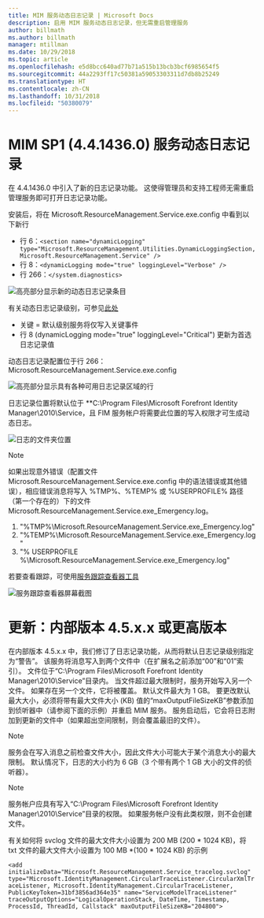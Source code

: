 ```yaml
---
title: MIM 服务动态日志记录 | Microsoft Docs
description: 启用 MIM 服务动态日志记录，但无需重启管理服务
author: billmath
ms.author: billmath
manager: mtillman
ms.date: 10/29/2018
ms.topic: article
ms.openlocfilehash: e5d8bcc640ad77b71a515b13bcb3bcf6985654f5
ms.sourcegitcommit: 44a2293ff17c50381a59053303311d7db8b25249
ms.translationtype: HT
ms.contentlocale: zh-CN
ms.lasthandoff: 10/31/2018
ms.locfileid: "50380079"
---
```

# <a name="mim-sp1-4414360--service-dynamic-logging"></a>MIM SP1 (4.4.1436.0) 服务动态日志记录

在 4.4.1436.0 中引入了新的日志记录功能。 这使得管理员和支持工程师无需重启管理服务即可打开日志记录功能。

安装后，将在 Microsoft.ResourceManagement.Service.exe.config 中看到以下新行

*   行 6：``<section name="dynamicLogging" type="Microsoft.ResourceManagement.Utilities.DynamicLoggingSection, Microsoft.ResourceManagement.Service" />``
*   行 8：``<dynamicLogging mode="true" loggingLevel="Verbose" />``
*   行 266：``</system.diagnostics> ``

![高亮部分显示新的动态日志记录条目](media/mim-service-dynamic-logging/screen01.png)

有关动态日志记录级别，可参见[此处](https://msdn.microsoft.com/library/ms733025(v=vs.110).aspx#Anchor_3)

- 关键 = 默认级别服务将仅写入关键事件
- 行 8 (dynamicLogging mode="true" loggingLevel="Critical") 更新为首选日志记录值

动态日志记录配置位于行 266：Microsoft.ResourceManagement.Service.exe.config

![高亮部分显示具有各种可用日志记录区域的行](media/mim-service-dynamic-logging/screen02.png)

日志记录位置将默认位于 **C:\Program Files\Microsoft Forefront Identity Manager\2010\Service，且 FIM 服务帐户将需要此位置的写入权限才可生成动态日志。

![日志的文件夹位置](media/mim-service-dynamic-logging/screen03.png)

> [!NOTE]
>  如果出现意外错误（配置文件 Microsoft.ResourceManagement.Service.exe.config 中的语法错误或其他错误），相应错误消息将写入 %TMP%、%TEMP% 或 %USERPROFILE% 路径（第一个存在的）下的文件 Microsoft.ResourceManagement.Service.exe_Emergency.log。  
> 1. "%TMP%\Microsoft.ResourceManagement.Service.exe_Emergency.log"
> 2. "%TEMP%\Microsoft.ResourceManagement.Service.exe_Emergency.log"
> 3. "% USERPROFILE %\Microsoft.ResourceManagement.Service.exe_Emergency.log"

若要查看跟踪，可使用[服务跟踪查看器工具](https://msdn.microsoft.com//library/aa751795(v=vs.110).aspx)

 ![服务跟踪查看器屏幕截图](media/mim-service-dynamic-logging/screen04.png)

# <a name="updates-build-45xx-or-greater"></a>更新：内部版本 4.5.x.x 或更高版本

在内部版本 4.5.x.x 中，我们修订了日志记录功能，从而将默认日志记录级别指定为“警告”。 该服务将消息写入到两个文件中（在扩展名之前添加“00”和“01”索引）。 文件位于“C:\Program Files\Microsoft Forefront Identity Manager\2010\Service”目录内。 当文件超过最大限制时，服务开始写入另一个文件。 如果存在另一个文件，它将被覆盖。 默认文件最大为 1 GB。 要更改默认最大大小，必须将带有最大文件大小 (KB) 值的“maxOutputFileSizeKB”参数添加到侦听器中（请参阅下面的示例）并重启 MIM 服务。 服务启动后，它会将日志附加到更新的文件中（如果超出空间限制，则会覆盖最旧的文件）。 

> [!NOTE] 
> 服务会在写入消息之前检查文件大小，因此文件大小可能大于某个消息大小的最大限制。 默认情况下，日志的大小约为 6 GB（3 个带有两个 1 GB 大小的文件的侦听器）。

> [!NOTE] 
> 服务帐户应具有写入“C:\Program Files\Microsoft Forefront Identity Manager\2010\Service”目录的权限。 如果服务帐户没有此类权限，则不会创建文件。

有关如何将 svclog 文件的最大文件大小设置为 200 MB (200 * 1024 KB)，将 txt 文件的最大文件大小设置为 100 MB *(100 * 1024 KB) 的示例

`<add initializeData="Microsoft.ResourceManagement.Service_tracelog.svclog" type="Microsoft.IdentityManagement.CircularTraceListener.CircularXmlTraceListener, Microsoft.IdentityManagement.CircularTraceListener, PublicKeyToken=31bf3856ad364e35" name="ServiceModelTraceListener" traceOutputOptions="LogicalOperationStack, DateTime, Timestamp, ProcessId, ThreadId, Callstack" maxOutputFileSizeKB="204800">`
